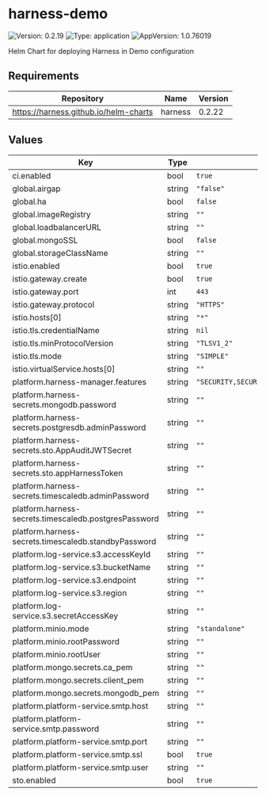 # harness-demo

![Version: 0.2.19](https://img.shields.io/badge/Version-0.2.19-informational?style=flat-square) ![Type: application](https://img.shields.io/badge/Type-application-informational?style=flat-square) ![AppVersion: 1.0.76019](https://img.shields.io/badge/AppVersion-1.0.76019-informational?style=flat-square)

Helm Chart for deploying Harness in Demo configuration

## Requirements

| Repository | Name | Version |
|------------|------|---------|
| https://harness.github.io/helm-charts | harness | 0.2.22 |

## Values

| Key | Type | Default | Description |
|-----|------|---------|-------------|
| ci.enabled | bool | `true` |  |
| global.airgap | string | `"false"` |  |
| global.ha | bool | `false` |  |
| global.imageRegistry | string | `""` |  |
| global.loadbalancerURL | string | `""` |  |
| global.mongoSSL | bool | `false` |  |
| global.storageClassName | string | `""` |  |
| istio.enabled | bool | `true` |  |
| istio.gateway.create | bool | `true` |  |
| istio.gateway.port | int | `443` |  |
| istio.gateway.protocol | string | `"HTTPS"` |  |
| istio.hosts[0] | string | `"*"` |  |
| istio.tls.credentialName | string | `nil` |  |
| istio.tls.minProtocolVersion | string | `"TLSV1_2"` |  |
| istio.tls.mode | string | `"SIMPLE"` |  |
| istio.virtualService.hosts[0] | string | `""` |  |
| platform.harness-manager.features | string | `"SECURITY,SECURITY_STAGE,STO_CI_PIPELINE_SECURITY,STO_API_V2,LDAP_SSO_PROVIDER,ASYNC_ARTIFACT_COLLECTION,JIRA_INTEGRATION,AUDIT_TRAIL_UI,GDS_TIME_SERIES_SAVE_PER_MINUTE,STACKDRIVER_SERVICEGUARD,BATCH_SECRET_DECRYPTION,TIME_SERIES_SERVICEGUARD_V2,TIME_SERIES_WORKFLOW_V2,CUSTOM_DASHBOARD,GRAPHQL,CV_FEEDBACKS,LOGS_V2_247,UPGRADE_JRE,CDNG_ENABLED,NEXT_GEN_ENABLED,LOG_STREAMING_INTEGRATION,CING_ENABLED,NG_HARNESS_APPROVAL,GIT_SYNC_NG,NG_SHOW_DELEGATE,NG_CG_TASK_ASSIGNMENT_ISOLATION,CI_OVERVIEW_PAGE,AZURE_CLOUD_PROVIDER_VALIDATION_ON_DELEGATE,TERRAFORM_AWS_CP_AUTHENTICATION,NG_TEMPLATES,NEW_DEPLOYMENT_FREEZE,HELM_CHART_AS_ARTIFACT,RESOLVE_DEPLOYMENT_TAGS_BEFORE_EXECUTION,WEBHOOK_TRIGGER_AUTHORIZATION,GITHUB_WEBHOOK_AUTHENTICATION,CUSTOM_MANIFEST,GIT_ACCOUNT_SUPPORT,AZURE_WEBAPP,PRUNE_KUBERNETES_RESOURCES,LDAP_GROUP_SYNC_JOB_ITERATOR,POLLING_INTERVAL_CONFIGURABLE,APPLICATION_DROPDOWN_MULTISELECT,USER_GROUP_AS_EXPRESSION,RESOURCE_CONSTRAINT_SCOPE_PIPELINE_ENABLED,ENABLE_DEFAULT_NG_EXPERIENCE_FOR_ONPREM"` |  |
| platform.harness-secrets.mongodb.password | string | `""` |  |
| platform.harness-secrets.postgresdb.adminPassword | string | `""` |  |
| platform.harness-secrets.sto.AppAuditJWTSecret | string | `""` |  |
| platform.harness-secrets.sto.appHarnessToken | string | `""` |  |
| platform.harness-secrets.timescaledb.adminPassword | string | `""` |  |
| platform.harness-secrets.timescaledb.postgresPassword | string | `""` |  |
| platform.harness-secrets.timescaledb.standbyPassword | string | `""` |  |
| platform.log-service.s3.accessKeyId | string | `""` |  |
| platform.log-service.s3.bucketName | string | `""` |  |
| platform.log-service.s3.endpoint | string | `""` |  |
| platform.log-service.s3.region | string | `""` |  |
| platform.log-service.s3.secretAccessKey | string | `""` |  |
| platform.minio.mode | string | `"standalone"` |  |
| platform.minio.rootPassword | string | `""` |  |
| platform.minio.rootUser | string | `""` |  |
| platform.mongo.secrets.ca_pem | string | `""` |  |
| platform.mongo.secrets.client_pem | string | `""` |  |
| platform.mongo.secrets.mongodb_pem | string | `""` |  |
| platform.platform-service.smtp.host | string | `""` |  |
| platform.platform-service.smtp.password | string | `""` |  |
| platform.platform-service.smtp.port | string | `""` |  |
| platform.platform-service.smtp.ssl | bool | `true` |  |
| platform.platform-service.smtp.user | string | `""` |  |
| sto.enabled | bool | `true` |  |

